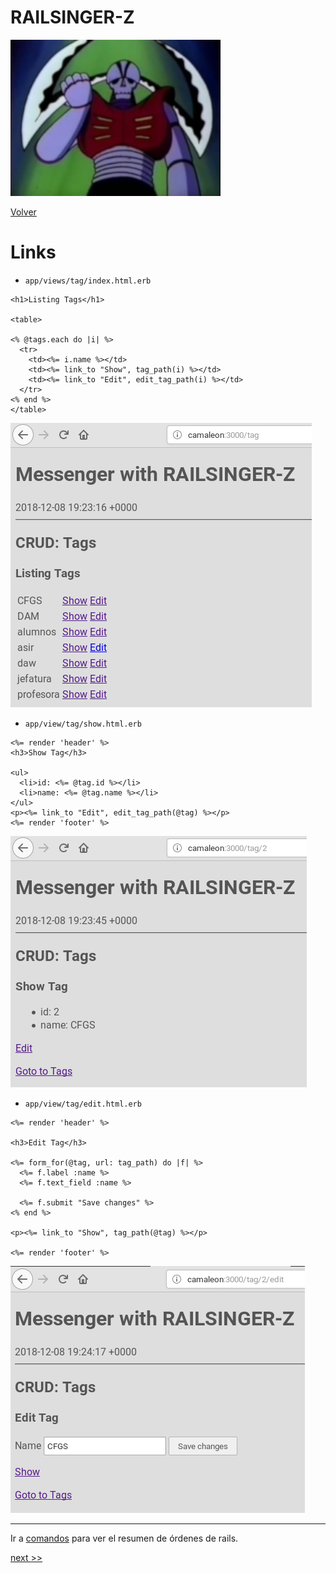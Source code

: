 
# RAILSINGER-Z

![](images/malo1.png)

[Volver](README.md)

# Links

* `app/views/tag/index.html.erb`

```
<h1>Listing Tags</h1>

<table>

<% @tags.each do |i| %>
  <tr>
    <td><%= i.name %></td>
    <td><%= link_to "Show", tag_path(i) %></td>
    <td><%= link_to "Edit", edit_tag_path(i) %></td>
  </tr>
<% end %>
</table>
```

![](images/11-tag-index.png)

* `app/view/tag/show.html.erb`

```
<%= render 'header' %>
<h3>Show Tag</h3>

<ul>
  <li>id: <%= @tag.id %></li>
  <li>name: <%= @tag.name %></li>
</ul>
<p><%= link_to "Edit", edit_tag_path(@tag) %></p>
<%= render 'footer' %>
```

![](images/11-show-tag.png)

* `app/view/tag/edit.html.erb`

```
<%= render 'header' %>

<h3>Edit Tag</h3>

<%= form_for(@tag, url: tag_path) do |f| %>
  <%= f.label :name %>
  <%= f.text_field :name %>

  <%= f.submit "Save changes" %>
<% end %>

<p><%= link_to "Show", tag_path(@tag) %></p>

<%= render 'footer' %>
```

![](images/11-edit-tag.png)

---

Ir a [comandos](99-commands.md) para ver el resumen de órdenes de rails.

[next >>](12-partials.md)
